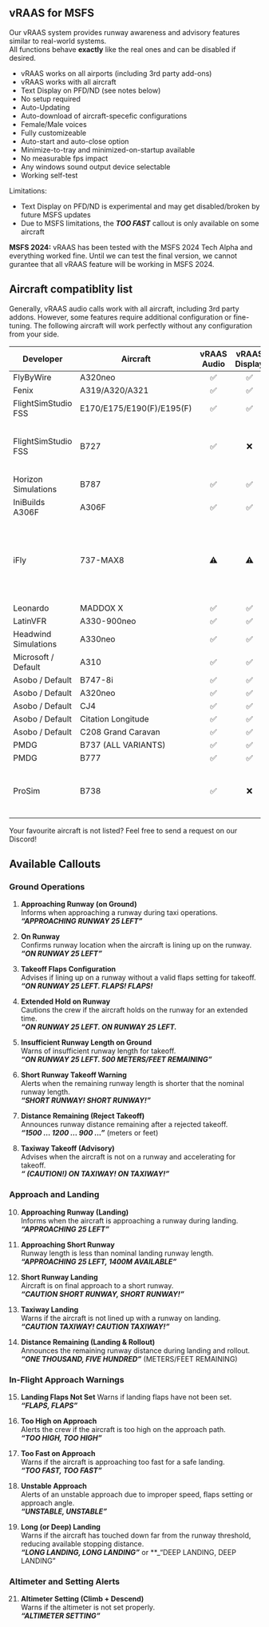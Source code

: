 ## vRAAS for MSFS

Our vRAAS system provides runway awareness and advisory features similar to real-world systems.  
All functions behave **exactly** like the real ones and can be disabled if desired.

- vRAAS works on all airports (including 3rd party add-ons)
- vRAAS works with all aircraft
- Text Display on PFD/ND (see notes below)
- No setup required
- Auto-Updating
- Auto-download of aircraft-specefic configurations
- Female/Male voices
- Fully customizeable
- Auto-start and auto-close option
- Minimize-to-tray and minimized-on-startup available
- No measurable fps impact
- Any windows sound output device selectable
- Working self-test

Limitations:
- Text Display on PFD/ND is experimental and may get disabled/broken by future MSFS updates
- Due to MSFS limitations, the **_TOO FAST_** callout is only available on some aircraft

**MSFS 2024:**
vRAAS has been tested with the MSFS 2024 Tech Alpha and everything worked fine.
Until we can test the final version, we cannot gurantee that all vRAAS feature will be working in MSFS 2024.

## Aircraft compatiblity list

Generally, vRAAS audio calls work with all aircraft, including 3rd party addons.
However, some features require additional configuration or fine-tuning.
The following aircraft will work perfectly without any configuration from your side.

| Developer                 | Aircraft                   	| vRAAS Audio 	| vRAAS Display 	| "TOO FAST" 	| NOTE 	|
|---------------------------|----------------------------|:----------:|:------------:|:----------:|------|
| FlyByWire                   | A320neo                    |      ✅     	|       ✅      	|      ❌     	|      	|
| Fenix                       | A319/A320/A321             |      ✅     	|       ✅      	|      ❌     	|      	|
| FlightSimStudio FSS         | E170/E175/E190(F)/E195(F)  |      ✅     	|       ✅      	|      ✅     	|      	|
| FlightSimStudio FSS         | B727                       |      ✅     	|       ❌      	|      ❌     	|No displays to show vRAAS Text|
| Horizon Simulations         | B787                       |      ✅     	|       ✅      	|      ✅     	|      	|
| IniBuilds A306F             | A306F                      |      ✅     	|       ✅      	|      ❌     	|      	|
| iFly			              | 737-MAX8                   |      ⚠️     	|       ⚠️      	|      ❌     	|RAAS included in aircraft. vRAAS disabled by default      	|
| Leonardo                    | MADDOX X                   |      ✅     	|       ✅      	|      ✅     	|      	|
| LatinVFR                    | A330-900neo                |      ✅     	|       ✅      	|      ❌     	|      	|
| Headwind Simulations        | A330neo					   |      ✅     	|       ✅      	|      ✅     	|      	|
| Microsoft / Default         | A310                       |      ✅     	|       ✅      	|      ❌     	|      	|
| Asobo / Default             | B747-8i                    |      ✅     	|       ✅      	|      ❌     	|      	|
| Asobo / Default             | A320neo                    |      ✅     	|       ✅      	|      ❌     	|      	|
| Asobo / Default             | CJ4                        |      ✅     	|       ✅      	|      ❌     	|      	|
| Asobo / Default             | Citation Longitude         |      ✅     	|       ✅      	|      ❌     	|      	|
| Asobo / Default             | C208 Grand Caravan         |      ✅     	|       ✅      	|      ❌     	|      	|
| PMDG                        | B737 (ALL VARIANTS)        |      ✅     	|       ✅      	|      ✅     	|      	|
| PMDG                        | B777                       |      ✅     	|       ✅      	|      ✅     	|      	|
| ProSim                      | B738                       |      ✅     	|       ❌      	|      ❌     	|vRAAS cannot access ProSim Display|

Your favourite aircraft is not listed? Feel free to send a request on our Discord!

## Available Callouts

### Ground Operations

1. **Approaching Runway (on Ground)**  
   Informs when approaching a runway during taxi operations.  
   **_“APPROACHING RUNWAY 25 LEFT”_**

2. **On Runway**  
   Confirms runway location when the aircraft is lining up on the runway.  
   **_“ON RUNWAY 25 LEFT”_**

3. **Takeoff Flaps Configuration**  
   Advises if lining up on a runway without a valid flaps setting for takeoff.  
   **_“ON RUNWAY 25 LEFT. FLAPS! FLAPS!_**

4. **Extended Hold on Runway**  
   Cautions the crew if the aircraft holds on the runway for an extended time.  
   **_“ON RUNWAY 25 LEFT. ON RUNWAY 25 LEFT._**

5. **Insufficient Runway Length on Ground**  
   Warns of insufficient runway length for takeoff.   
   **_“ON RUNWAY 25 LEFT. 500 METERS/FEET REMAINING”_**

6. **Short Runway Takeoff Warning**  
   Alerts when the remaining runway length is shorter that the nominal runway length.  
   **_“SHORT RUNWAY! SHORT RUNWAY!”_**

7. **Distance Remaining (Reject Takeoff)**  
   Announces runway distance remaining after a rejected takeoff.  
   **_“1500 ... 1200 ... 900 ...”_** (meters or feet)

8. **Taxiway Takeoff (Advisory)**  
   Advises when the aircraft is not on a runway and accelerating for takeoff.  
   **_“ (CAUTION!) ON TAXIWAY! ON TAXIWAY!”_**
### Approach and Landing

10. **Approaching Runway (Landing)**  
    Informs when the aircraft is approaching a runway during landing.  
    **_“APPROACHING 25 LEFT”_**

11. **Approaching Short Runway**  
    Runway length is less than nominal landing runway length.  
    **_“APPROACHING 25 LEFT, 1400M AVAILABLE”_**

12. **Short Runway Landing**  
    Aircraft is on final approach to a short runway.  
    **_“CAUTION SHORT RUNWAY, SHORT RUNWAY!”_**

13. **Taxiway Landing**  
    Warns if the aircraft is not lined up with a runway on landing.  
    **_“CAUTION TAXIWAY! CAUTION TAXIWAY!”_**

14. **Distance Remaining (Landing & Rollout)**  
    Announces the remaining runway distance during landing and rollout.  
    **_“ONE THOUSAND, FIVE HUNDRED”_** (METERS/FEET REMAINING)

### In-Flight Approach Warnings

15. **Landing Flaps Not Set**
    Warns if landing flaps have not been set.  
    **_“FLAPS, FLAPS”_**

17. **Too High on Approach**  
    Alerts the crew if the aircraft is too high on the approach path.  
    **_“TOO HIGH, TOO HIGH”_**

18. **Too Fast on Approach**  
    Warns if the aircraft is approaching too fast for a safe landing.   
    **_“TOO FAST, TOO FAST”_**

19. **Unstable Approach**  
    Alerts of an unstable approach due to improper speed, flaps setting or approach angle.  
    **_“UNSTABLE, UNSTABLE”_**

20. **Long (or Deep) Landing**  
    Warns if the aircraft has touched down far from the runway threshold, reducing available stopping distance.  
    **_“LONG LANDING, LONG LANDING”_** or **_“DEEP LANDING, DEEP LANDING”

### Altimeter and Setting Alerts

21. **Altimeter Setting (Climb + Descend)**  
    Warns if the altimeter is not set properly.  
    **_“ALTIMETER SETTING”_**
